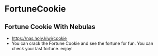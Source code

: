 # FortuneCookie

## Fortune Cookie With Nebulas

- https://nas.holy.kiwi/cookie
- You can crack the Fortune Cookie and see the fortune for fun. You can check your last fortune. enjoy!
